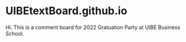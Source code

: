 # UIBEtextBoard.github.io

Hi. This is a comment board for 2022 Gratuation Party at UIBE Business School.
